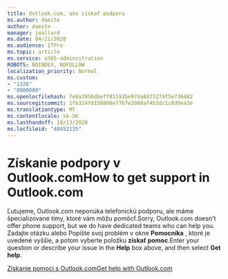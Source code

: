 ```yaml
---
title: Outlook.com, ako získať podporu
ms.author: daeite
author: daeite
manager: joallard
ms.date: 04/21/2020
ms.audience: ITPro
ms.topic: article
ms.service: o365-administration
ROBOTS: NOINDEX, NOFOLLOW
localization_priority: Normal
ms.custom:
- "1326"
- "8000080"
ms.openlocfilehash: fe8a3956dbeff811935e976a8d75274f5e736482
ms.sourcegitcommit: 1fb324fd156008e77b7e2008af4b3dc1c0d0ea3e
ms.translationtype: MT
ms.contentlocale: sk-SK
ms.lasthandoff: 10/13/2020
ms.locfileid: "48452135"
---
```

# <a name="how-to-get-support-in-outlookcom"></a><span data-ttu-id="e3e67-102">Získanie podpory v Outlook.com</span><span class="sxs-lookup"><span data-stu-id="e3e67-102">How to get support in Outlook.com</span></span>

<span data-ttu-id="e3e67-103">Ľutujeme, Outlook.com neponúka telefonickú podporu, ale máme špecializované tímy, ktoré vám môžu pomôcť.</span><span class="sxs-lookup"><span data-stu-id="e3e67-103">Sorry, Outlook.com doesn't offer phone support, but we do have dedicated teams who can help you.</span></span>
<span data-ttu-id="e3e67-104">Zadajte otázku alebo Popíšte svoj problém v okne **Pomocníka** , ktoré je uvedené vyššie, a potom vyberte položku **získať pomoc**.</span><span class="sxs-lookup"><span data-stu-id="e3e67-104">Enter your question or describe your issue in the **Help** box above, and then select **Get help**.</span></span>

[<span data-ttu-id="e3e67-105">Získanie pomoci s Outlook.com</span><span class="sxs-lookup"><span data-stu-id="e3e67-105">Get help with Outlook.com</span></span>](https://support.office.com/article/40676ad0-c831-45ac-a023-5be633be798d?wt.mc_id=Office_Outlook_com_Alchemy)

